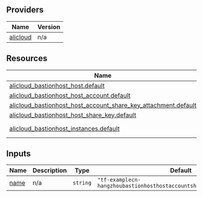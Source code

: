 <!-- BEGIN_TF_DOCS -->
## Providers

| Name | Version |
|------|---------|
| <a name="provider_alicloud"></a> [alicloud](#provider\_alicloud) | n/a |

## Resources

| Name | Type |
|------|------|
| [alicloud_bastionhost_host.default](https://registry.terraform.io/providers/hashicorp/alicloud/latest/docs/resources/bastionhost_host) | resource |
| [alicloud_bastionhost_host_account.default](https://registry.terraform.io/providers/hashicorp/alicloud/latest/docs/resources/bastionhost_host_account) | resource |
| [alicloud_bastionhost_host_account_share_key_attachment.default](https://registry.terraform.io/providers/hashicorp/alicloud/latest/docs/resources/bastionhost_host_account_share_key_attachment) | resource |
| [alicloud_bastionhost_host_share_key.default](https://registry.terraform.io/providers/hashicorp/alicloud/latest/docs/resources/bastionhost_host_share_key) | resource |
| [alicloud_bastionhost_instances.default](https://registry.terraform.io/providers/hashicorp/alicloud/latest/docs/data-sources/bastionhost_instances) | data source |

## Inputs

| Name | Description | Type | Default | Required |
|------|-------------|------|---------|:--------:|
| <a name="input_name"></a> [name](#input\_name) | n/a | `string` | `"tf-examplecn-hangzhoubastionhosthostaccountsharekeyattachment17544"` | no |
<!-- END_TF_DOCS -->    